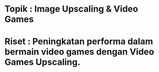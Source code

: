 
# Topik : Image Upscaling & Video Games

# Riset : Peningkatan performa dalam bermain video games dengan Video Games Upscaling.

